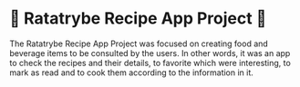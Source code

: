 # 🍅 Ratatrybe Recipe App Project 🍅

The Ratatrybe Recipe App Project was focused on creating food and beverage items to be consulted by the users. In other words, it was an app to check the recipes and their details, to favorite which were interesting, to mark as read and to cook them according to the information in it.
